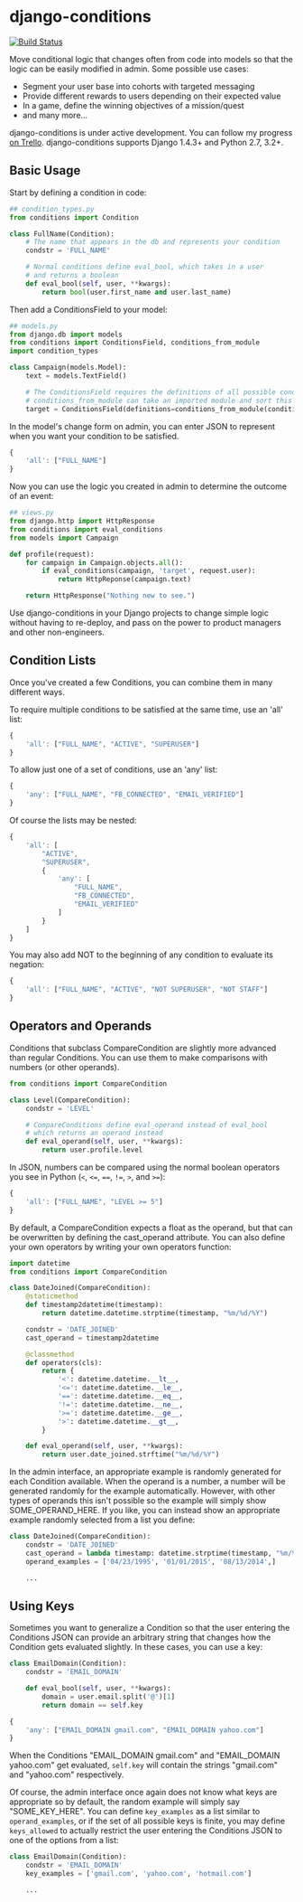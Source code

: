 # django-conditions

[![Build Status](https://travis-ci.org/RevolutionTech/django-conditions.svg?branch=master)](https://travis-ci.org/RevolutionTech/django-conditions)

Move conditional logic that changes often from code into models so that the logic can be easily modified in admin. Some possible use cases:
- Segment your user base into cohorts with targeted messaging
- Provide different rewards to users depending on their expected value
- In a game, define the winning objectives of a mission/quest
- and many more...

django-conditions is under active development. You can follow my progress [on Trello](https://trello.com/b/XQnzHWYZ). django-conditions supports Django 1.4.3+ and Python 2.7, 3.2+.

## Basic Usage

Start by defining a condition in code:

```python
## condition_types.py
from conditions import Condition

class FullName(Condition):
    # The name that appears in the db and represents your condition
    condstr = 'FULL_NAME'

    # Normal conditions define eval_bool, which takes in a user
    # and returns a boolean
    def eval_bool(self, user, **kwargs):
        return bool(user.first_name and user.last_name)
```

Then add a ConditionsField to your model:

```python
## models.py
from django.db import models
from conditions import ConditionsField, conditions_from_module
import condition_types

class Campaign(models.Model):
    text = models.TextField()

    # The ConditionsField requires the definitions of all possible conditions
    # conditions_from_module can take an imported module and sort this out for you
    target = ConditionsField(definitions=conditions_from_module(condition_types))
```

In the model's change form on admin, you can enter JSON to represent when you want your condition to be satisfied.

```javascript
{
    'all': ["FULL_NAME"]
}
```

Now you can use the logic you created in admin to determine the outcome of an event:

```python
## views.py
from django.http import HttpResponse
from conditions import eval_conditions
from models import Campaign

def profile(request):
    for campaign in Campaign.objects.all():
        if eval_conditions(campaign, 'target', request.user):
            return HttpReponse(campaign.text)

    return HttpResponse("Nothing new to see.")
```

Use django-conditions in your Django projects to change simple logic without having to re-deploy, and pass on the power to product managers and other non-engineers.

## Condition Lists

Once you've created a few Conditions, you can combine them in many different ways.

To require multiple conditions to be satisfied at the same time, use an 'all' list:

```javascript
{
    'all': ["FULL_NAME", "ACTIVE", "SUPERUSER"]
}
```

To allow just one of a set of conditions, use an 'any' list:

```javascript
{
    'any': ["FULL_NAME", "FB_CONNECTED", "EMAIL_VERIFIED"]
}
```

Of course the lists may be nested:

```javascript
{
    'all': [
        "ACTIVE",
        "SUPERUSER",
        {
            'any': [
                "FULL_NAME",
                "FB_CONNECTED",
                "EMAIL_VERIFIED"
            ]
        }
    ]
}
```

You may also add NOT to the beginning of any condition to evaluate its negation:

```javascript
{
    'all': ["FULL_NAME", "ACTIVE", "NOT SUPERUSER", "NOT STAFF"]
}
```

## Operators and Operands

Conditions that subclass CompareCondition are slightly more advanced than regular Conditions. You can use them to make comparisons with numbers (or other operands).

```python
from conditions import CompareCondition

class Level(CompareCondition):
    condstr = 'LEVEL'

    # CompareConditions define eval_operand instead of eval_bool
    # which returns an operand instead
    def eval_operand(self, user, **kwargs):
        return user.profile.level
```

In JSON, numbers can be compared using the normal boolean operators you see in Python (`<`, `<=`, `==`, `!=`, `>`, and `>=`):

```javascript
{
    'all': ["FULL_NAME", "LEVEL >= 5"]
}
```

By default, a CompareCondition expects a float as the operand, but that can be overwritten by defining the cast_operand attribute. You can also define your own operators by writing your own operators function:

```python
import datetime
from conditions import CompareCondition

class DateJoined(CompareCondition):
    @staticmethod
    def timestamp2datetime(timestamp):
        return datetime.datetime.strptime(timestamp, "%m/%d/%Y")

    condstr = 'DATE_JOINED'
    cast_operand = timestamp2datetime

    @classmethod
    def operators(cls):
        return {
            '<': datetime.datetime.__lt__,
            '<=': datetime.datetime.__le__,
            '==': datetime.datetime.__eq__,
            '!=': datetime.datetime.__ne__,
            '>=': datetime.datetime.__ge__,
            '>': datetime.datetime.__gt__,
        }

    def eval_operand(self, user, **kwargs):
        return user.date_joined.strftime("%m/%d/%Y")
```

In the admin interface, an appropriate example is randomly generated for each Condition available. When the operand is a number, a number will be generated randomly for the example automatically. However, with other types of operands this isn't possible so the example will simply show SOME_OPERAND_HERE. If you like, you can instead show an appropriate example randomly selected from a list you define:

```python
class DateJoined(CompareCondition):
    condstr = 'DATE_JOINED'
    cast_operand = lambda timestamp: datetime.strptime(timestamp, "%m/%d/%Y")
    operand_examples = ['04/23/1995', '01/01/2015', '08/13/2014',]

    ...
```

## Using Keys

Sometimes you want to generalize a Condition so that the user entering the Conditions JSON can provide an arbitrary string that changes how the Condition gets evaluated slightly. In these cases, you can use a key:

```python
class EmailDomain(Condition):
    condstr = 'EMAIL_DOMAIN'

    def eval_bool(self, user, **kwargs):
        domain = user.email.split('@')[1]
        return domain == self.key
```

```javascript
{
    'any': ["EMAIL_DOMAIN gmail.com", "EMAIL_DOMAIN yahoo.com"]
}
```

When the Conditions "EMAIL_DOMAIN gmail.com" and "EMAIL_DOMAIN yahoo.com" get evaluated, `self.key` will contain the strings "gmail.com" and "yahoo.com" respectively.

Of course, the admin interface once again does not know what keys are appropriate so by default, the random example will simply say "SOME_KEY_HERE". You can define `key_examples` as a list similar to `operand_examples`, or if the set of all possible keys is finite, you may define `keys_allowed` to actually restrict the user entering the Conditions JSON to one of the options from a list:

```python
class EmailDomain(Condition):
    condstr = 'EMAIL_DOMAIN'
    key_examples = ['gmail.com', 'yahoo.com', 'hotmail.com']

    ...
```
